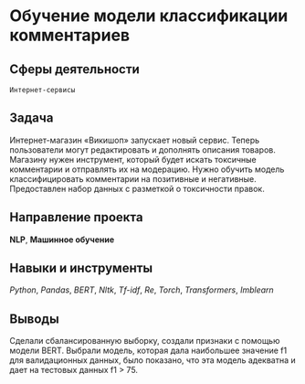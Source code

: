 # Обучение модели классификации комментариев
## Сферы деятельности
`Интернет-сервисы`

## Задача
Интернет-магазин «Викишоп» запускает новый сервис. Теперь пользователи могут редактировать и дополнять описания товаров. Магазину нужен инструмент, который будет искать токсичные комментарии и отправлять их на модерацию. Нужно обучить модель классифицировать комментарии на позитивные и негативные. Предоставлен набор данных с разметкой о токсичности правок.

## Направление проекта
**NLP**, **Машинное обучение**

## Навыки и инструменты
*Python*, *Pandas*, *BERT*, *Nltk*, *Tf-idf*, *Re*, *Torch*, *Transformers*, *Imblearn*

## Выводы
Сделали сбалансированную выборку, создали признаки с помощью модели BERT. 
Выбрали модель, которая дала наибольшее значение f1 для валидационных данных, было показано, что эта модель адекватна и дает на тестовых данных f1 > 75.
